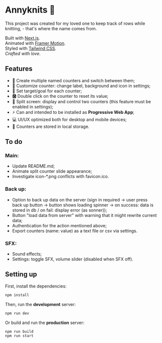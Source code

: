 # Annyknits 🧶

This project was created for my loved one to keep track of rows while knitting, - that's where the name comes from.

Built with [Next.js](https://nextjs.org/).  
Animated with [Framer Motion](https://www.framer.com/motion/).  
Styled with [Tailwind CSS](https://tailwindcss.com/).  
_Crafted with love_.

## Features

- 🧶 Create multiple named counters and switch between them;
- 🎨 Customize counter: change label, background and icon in settings;
- 🎯 Set target/goal for each counter;
- 🅾️ Double click on the counter to reset its value;
- 🍒 Split screen: display and control two counters (this feature must be enabled in settings);
- ⚡ Can and intended to be installed as **Progressive Web App**;
- 💻 UI/UX optimized both for desktop and mobile devices;
- 🫙 Counters are stored in local storage.

## To do

### Main:

- Update README.md;
- Animate split counter slide appearance;
- Investigate icon-\*.png conflicts with favicon.ico.

### Back up:

- Option to back up data on the server (sign in required -> user press back up button -> button shows loading spinner -> on success: data is stored in db / on fail: display error (as sonner));
- Button "load data from server" with warning that it might rewrite current data;
- Authentication for the action mentioned above;
- Export counters (name: value) as a text file or csv via settings.

### SFX:

- Sound effects;
- Settings: toggle SFX, volume slider (disabled when SFX off).

## Setting up

First, install the dependencies:

```bash
npm install
```

Then, run the **development** server:

```bash
npm run dev
```

Or build and run the **production** server:

```bash
npm run build
npm run start
```
